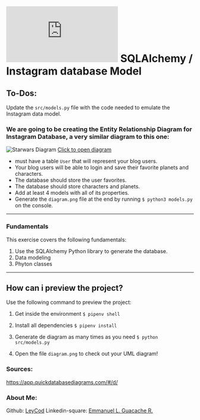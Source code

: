 # [![4Geeks Logo](https://assets.breatheco.de/apis/img/images.php?blob&random&cat=icon&tags=4geeks,16 "4Geeks Logo")](https://assets.breatheco.de/apis/img/images.php?blob&random&cat=icon&tags=4geeks,16 "4Geeks Logo") SQLAlchemy / Instagram database Model

## To-Dos:

Update the `src/models.py` file with the code needed to emulate the Instagram data model.

### We are going to be creating the Entity Relationship Diagram for Instagram Database, a very similar diagram to this one:

![Starwars Diagram](https://github.com/breatheco-de/exercise-starwars-data-modeling/blob/master/assets/example.png?raw=true)
[Click to open diagram](https://app.quickdatabasediagrams.com/#/d/LxNXQZ)

- must have a table `User` that will represent your blog users.
- Your blog users will be able to login and save their favorite planets and characters.
- The database should store the user favorites.
- The database should store characters and planets.
- Add at least 4 models with all of its properties.
- Generate the `diagram.png` file at the end by running `$ python3 models.py` on the console.

------------

### Fundamentals

This exercise covers the following fundamentals:
1. Use the SQLAlchemy Python library to generate the database.
2. Data modeling
3. Phyton classes


------------



## How can i preview the project?

Use the following command to preview the project:

1. Get inside the environment `$ pipenv shell`

2. Install all dependencies `$ pipenv install`

3. Generate de diagram as many times as you need `$ python src/models.py`

4. Open the file `diagram.png` to check out your UML diagram!


### Sources: 

https://app.quickdatabasediagrams.com/#/d/

### About Me:

Github: [LeyCod](http://https://github.com/LeyCod "LeyCod")
Linkedin-square: [Emmanuel L. Guacache R.](http://https://www.linkedin.com/in/emmanuelleyan/ "Emmanuel Leyan Guacache Rodriguez")
